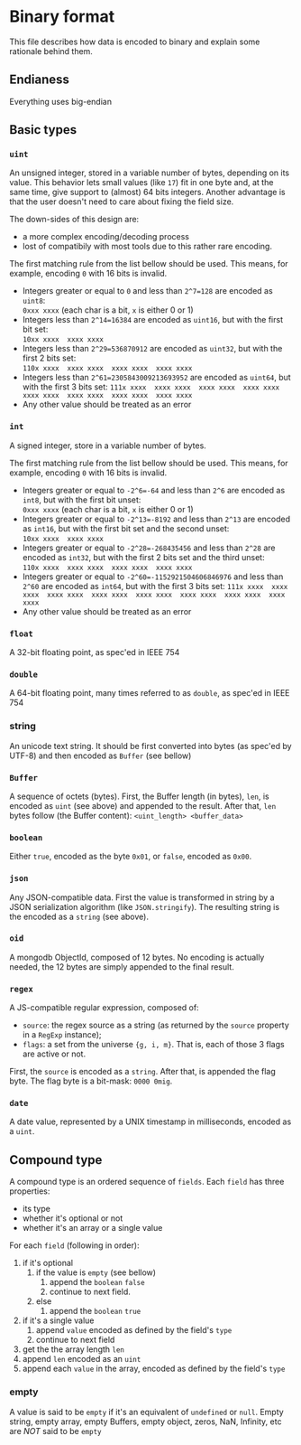 # Binary format
This file describes how data is encoded to binary and explain some rationale behind them.

## Endianess
Everything uses big-endian

## Basic types

### `uint`
An unsigned integer, stored in a variable number of bytes, depending on its value. This behavior lets small values (like `17`) fit in one byte and, at the same time, give support to (almost) 64 bits integers. Another advantage is that the user doesn't need to care about fixing the field size.

The down-sides of this design are:
* a more complex encoding/decoding process
* lost of compatibily with most tools due to this rather rare encoding.

The first matching rule from the list bellow should be used. This means, for example, encoding `0` with 16 bits is invalid.

* Integers greater or equal to `0` and less than `2^7=128` are encoded as `uint8`:  
`0xxx xxxx` (each char is a bit, `x` is either 0 or 1)
* Integers less than `2^14=16384` are encoded as `uint16`, but with the first bit set:  
`10xx xxxx  xxxx xxxx`
* Integers less than `2^29=536870912` are encoded as `uint32`, but with the first 2 bits set:  
`110x xxxx  xxxx xxxx  xxxx xxxx  xxxx xxxx`
* Integers less than `2^61=2305843009213693952` are encoded as `uint64`, but with the first 3 bits set:
`111x xxxx  xxxx xxxx  xxxx xxxx  xxxx xxxx  xxxx xxxx  xxxx xxxx  xxxx xxxx  xxxx xxxx`
* Any other value should be treated as an error

### `int`
A signed integer, store in a variable number of bytes.

The first matching rule from the list bellow should be used. This means, for example, encoding `0` with 16 bits is invalid.

* Integers greater or equal to `-2^6=-64` and less than `2^6` are encoded as `int8`, but with the first bit unset:  
`0xxx xxxx` (each char is a bit, `x` is either 0 or 1)
* Integers greater or equal to `-2^13=-8192` and less than `2^13` are encoded as `int16`, but with the first bit set and the second unset:  
`10xx xxxx  xxxx xxxx`
* Integers greater or equal to `-2^28=-268435456` and less than `2^28` are encoded as `int32`, but with the first 2 bits set and the third unset:  
`110x xxxx  xxxx xxxx  xxxx xxxx  xxxx xxxx`
* Integers greater or equal to `-2^60=-1152921504606846976` and less than `2^60` are encoded as `int64`, but with the first 3 bits set:
`111x xxxx  xxxx xxxx  xxxx xxxx  xxxx xxxx  xxxx xxxx  xxxx xxxx  xxxx xxxx  xxxx xxxx`
* Any other value should be treated as an error

### `float`
A 32-bit floating point, as spec'ed in IEEE 754

### `double`
A 64-bit floating point, many times referred to as `double`, as spec'ed in IEEE 754

### string
An unicode text string. It should be first converted into bytes (as spec'ed by UTF-8) and then encoded as `Buffer` (see bellow)

### `Buffer`
A sequence of octets (bytes). First, the Buffer length (in bytes), `len`, is encoded as `uint` (see above) and appended to the result. After that, `len` bytes follow (the Buffer content):
`<uint_length> <buffer_data>`

### `boolean`
Either `true`, encoded as the byte `0x01`, or `false`, encoded as `0x00`.

### `json`
Any JSON-compatible data. First the value is transformed in string by a JSON serialization algorithm (like `JSON.stringify`). The resulting string is the encoded as a `string` (see above).

### `oid`
A mongodb ObjectId, composed of 12 bytes. No encoding is actually needed, the 12 bytes are simply appended to the final result.

### `regex`
A JS-compatible regular expression, composed of:

* `source`: the regex source as a string (as returned by the `source` property in a `RegExp` instance);
* `flags`: a set from the universe `{g, i, m}`. That is, each of those 3 flags are active or not.

First, the `source` is encoded as a `string`. After that, is appended the flag byte. The flag byte is a bit-mask: `0000 0mig`.

### `date`
A date value, represented by a UNIX timestamp in milliseconds, encoded as a `uint`.

## Compound type
A compound type is an ordered sequence of `fields`. Each `field` has three properties:

* its type
* whether it's optional or not
* whether it's an array or a single value

For each `field` (following in order):

1. if it's optional
	1. if the value is `empty` (see bellow)
		1. append the `boolean` `false`
		2. continue to next field.
	2. else
		1. append the `boolean` `true`
2. if it's a single value
	1. append `value` encoded as defined by the field's `type`
	2. continue to next field
3. get the the array length `len`
4. append `len` encoded as an `uint`
5. append each `value` in the array, encoded as defined by the field's `type`

### empty
A value is said to be `empty` if it's an equivalent of `undefined` or `null`. Empty string, empty array, empty Buffers, empty object, zeros, NaN, Infinity, etc are *NOT* said to be `empty`
